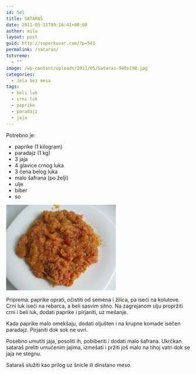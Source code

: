 ```yaml
---
id: 541
title: SATARAŠ
date: 2011-05-11T09:16:41+00:00
author: mila
layout: post
guid: http://superkuvar.com/?p=541
permalink: /sataras/
totvreme:
  - ""
image: /wp-content/uploads/2011/05/Sataras-940x198.jpg
categories:
  - Jela bez mesa
tags:
  - beli luk
  - crni luk
  - paprike
  - paradajz
  - jaja
---
```

Potrebno je:

  * paprike (1 kilogram)
  * paradajz (1 kg)
  * 3 jaja
  * 4 glavice crnog luka
  * 3 čena belog luka
  * malo šafrana (po želji)
  * ulje
  * biber
  * so

<img class="alignnone size-medium wp-image-3783" title="Sataras" src="/wp-content/uploads/2011/05/Sataras-e1342866566498-300x233.jpg" alt="" width="300" height="233" /> 

Priprema: paprike oprati, očistiti od semena i žilica, pa iseći na kolutove. Crni luk iseći na rebarca, a beli sasvim sitno. Na zagrejanom ulju propržiti crni i beli luk, dodati paprike i pirjaniti, uz mešanje.

Kada paprike malo omekšaju, dodati oljušten i na krupne komade isečen paradajz. Pirjaniti dok sok ne uvri.

Posebno umutiti jaja, posoliti ih, pobiberiti i dodati malo šafrana. Ukrčkan sataraš preliti umućenim jajima, izmešati i pržiti još malo na tihoj vatri dok se jaja ne stegnu.

Sataraš služiti kao prilog uz šnicle ili dinstano meso.
